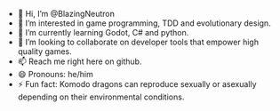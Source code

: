 - 👋 Hi, I’m @BlazingNeutron
- 👀 I’m interested in game programming, TDD and evolutionary design.
- 🌱 I’m currently learning Godot, C# and python.
- 💞️ I’m looking to collaborate on developer tools that empower high quality games.
- 📫 Reach me right here on github.
- 😄 Pronouns: he/him
- ⚡ Fun fact: Komodo dragons can reproduce sexually or asexually depending on their environmental conditions.

<!---
BlazingNeutron/BlazingNeutron is a ✨ special ✨ repository because its `README.md` (this file) appears on your GitHub profile.
You can click the Preview link to take a look at your changes.
--->
